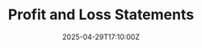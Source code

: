---
title: Profit and Loss Statements
linkTitle: Profit and Loss Statements
date: '2025-04-29T17:10:00Z'
weight: 1
description: No content
draft: false
ref: profit-and-loss-statements
---